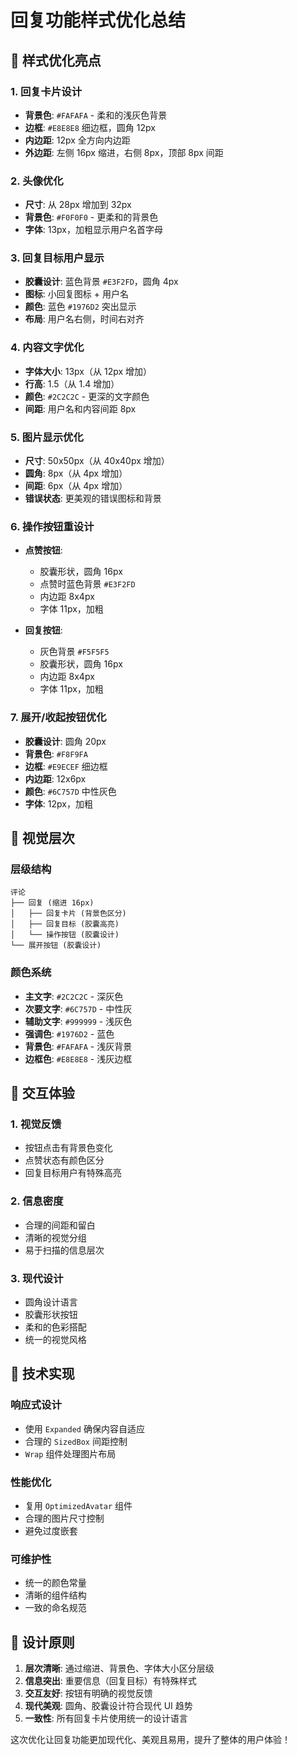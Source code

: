 # 回复功能样式优化总结

## 🎨 样式优化亮点

### 1. **回复卡片设计**
- **背景色**: `#FAFAFA` - 柔和的浅灰色背景
- **边框**: `#E8E8E8` 细边框，圆角 12px
- **内边距**: 12px 全方向内边距
- **外边距**: 左侧 16px 缩进，右侧 8px，顶部 8px 间距

### 2. **头像优化**
- **尺寸**: 从 28px 增加到 32px
- **背景色**: `#F0F0F0` - 更柔和的背景色
- **字体**: 13px，加粗显示用户名首字母

### 3. **回复目标用户显示**
- **胶囊设计**: 蓝色背景 `#E3F2FD`，圆角 4px
- **图标**: 小回复图标 + 用户名
- **颜色**: 蓝色 `#1976D2` 突出显示
- **布局**: 用户名右侧，时间右对齐

### 4. **内容文字优化**
- **字体大小**: 13px（从 12px 增加）
- **行高**: 1.5（从 1.4 增加）
- **颜色**: `#2C2C2C` - 更深的文字颜色
- **间距**: 用户名和内容间距 8px

### 5. **图片显示优化**
- **尺寸**: 50x50px（从 40x40px 增加）
- **圆角**: 8px（从 4px 增加）
- **间距**: 6px（从 4px 增加）
- **错误状态**: 更美观的错误图标和背景

### 6. **操作按钮重设计**
- **点赞按钮**:
  - 胶囊形状，圆角 16px
  - 点赞时蓝色背景 `#E3F2FD`
  - 内边距 8x4px
  - 字体 11px，加粗

- **回复按钮**:
  - 灰色背景 `#F5F5F5`
  - 胶囊形状，圆角 16px
  - 内边距 8x4px
  - 字体 11px，加粗

### 7. **展开/收起按钮优化**
- **胶囊设计**: 圆角 20px
- **背景色**: `#F8F9FA`
- **边框**: `#E9ECEF` 细边框
- **内边距**: 12x6px
- **颜色**: `#6C757D` 中性灰色
- **字体**: 12px，加粗

## 🎯 视觉层次

### 层级结构
```
评论
├── 回复 (缩进 16px)
│   ├── 回复卡片 (背景色区分)
│   ├── 回复目标 (胶囊高亮)
│   └── 操作按钮 (胶囊设计)
└── 展开按钮 (胶囊设计)
```

### 颜色系统
- **主文字**: `#2C2C2C` - 深灰色
- **次要文字**: `#6C757D` - 中性灰
- **辅助文字**: `#999999` - 浅灰色
- **强调色**: `#1976D2` - 蓝色
- **背景色**: `#FAFAFA` - 浅灰背景
- **边框色**: `#E8E8E8` - 浅灰边框

## 📱 交互体验

### 1. **视觉反馈**
- 按钮点击有背景色变化
- 点赞状态有颜色区分
- 回复目标用户有特殊高亮

### 2. **信息密度**
- 合理的间距和留白
- 清晰的视觉分组
- 易于扫描的信息层次

### 3. **现代设计**
- 圆角设计语言
- 胶囊形状按钮
- 柔和的色彩搭配
- 统一的视觉风格

## 🔧 技术实现

### 响应式设计
- 使用 `Expanded` 确保内容自适应
- 合理的 `SizedBox` 间距控制
- `Wrap` 组件处理图片布局

### 性能优化
- 复用 `OptimizedAvatar` 组件
- 合理的图片尺寸控制
- 避免过度嵌套

### 可维护性
- 统一的颜色常量
- 清晰的组件结构
- 一致的命名规范

## 🎨 设计原则

1. **层次清晰**: 通过缩进、背景色、字体大小区分层级
2. **信息突出**: 重要信息（回复目标）有特殊样式
3. **交互友好**: 按钮有明确的视觉反馈
4. **现代美观**: 圆角、胶囊设计符合现代 UI 趋势
5. **一致性**: 所有回复卡片使用统一的设计语言

这次优化让回复功能更加现代化、美观且易用，提升了整体的用户体验！

